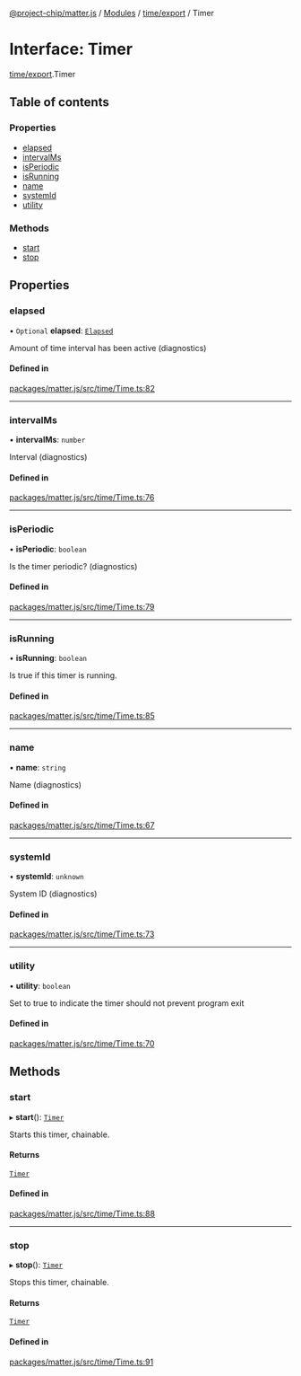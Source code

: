 [@project-chip/matter.js](../README.md) / [Modules](../modules.md) / [time/export](../modules/time_export.md) / Timer

# Interface: Timer

[time/export](../modules/time_export.md).Timer

## Table of contents

### Properties

- [elapsed](time_export.Timer.md#elapsed)
- [intervalMs](time_export.Timer.md#intervalms)
- [isPeriodic](time_export.Timer.md#isperiodic)
- [isRunning](time_export.Timer.md#isrunning)
- [name](time_export.Timer.md#name)
- [systemId](time_export.Timer.md#systemid)
- [utility](time_export.Timer.md#utility)

### Methods

- [start](time_export.Timer.md#start)
- [stop](time_export.Timer.md#stop)

## Properties

### elapsed

• `Optional` **elapsed**: [`Elapsed`](log_export.Diagnostic.Elapsed.md)

Amount of time interval has been active (diagnostics)

#### Defined in

[packages/matter.js/src/time/Time.ts:82](https://github.com/project-chip/matter.js/blob/0c058ae17fdba4c0b89b8b13c309011d51782299/packages/matter.js/src/time/Time.ts#L82)

___

### intervalMs

• **intervalMs**: `number`

Interval (diagnostics)

#### Defined in

[packages/matter.js/src/time/Time.ts:76](https://github.com/project-chip/matter.js/blob/0c058ae17fdba4c0b89b8b13c309011d51782299/packages/matter.js/src/time/Time.ts#L76)

___

### isPeriodic

• **isPeriodic**: `boolean`

Is the timer periodic? (diagnostics)

#### Defined in

[packages/matter.js/src/time/Time.ts:79](https://github.com/project-chip/matter.js/blob/0c058ae17fdba4c0b89b8b13c309011d51782299/packages/matter.js/src/time/Time.ts#L79)

___

### isRunning

• **isRunning**: `boolean`

Is true if this timer is running.

#### Defined in

[packages/matter.js/src/time/Time.ts:85](https://github.com/project-chip/matter.js/blob/0c058ae17fdba4c0b89b8b13c309011d51782299/packages/matter.js/src/time/Time.ts#L85)

___

### name

• **name**: `string`

Name (diagnostics)

#### Defined in

[packages/matter.js/src/time/Time.ts:67](https://github.com/project-chip/matter.js/blob/0c058ae17fdba4c0b89b8b13c309011d51782299/packages/matter.js/src/time/Time.ts#L67)

___

### systemId

• **systemId**: `unknown`

System ID (diagnostics)

#### Defined in

[packages/matter.js/src/time/Time.ts:73](https://github.com/project-chip/matter.js/blob/0c058ae17fdba4c0b89b8b13c309011d51782299/packages/matter.js/src/time/Time.ts#L73)

___

### utility

• **utility**: `boolean`

Set to true to indicate the timer should not prevent program exit

#### Defined in

[packages/matter.js/src/time/Time.ts:70](https://github.com/project-chip/matter.js/blob/0c058ae17fdba4c0b89b8b13c309011d51782299/packages/matter.js/src/time/Time.ts#L70)

## Methods

### start

▸ **start**(): [`Timer`](time_export.Timer.md)

Starts this timer, chainable.

#### Returns

[`Timer`](time_export.Timer.md)

#### Defined in

[packages/matter.js/src/time/Time.ts:88](https://github.com/project-chip/matter.js/blob/0c058ae17fdba4c0b89b8b13c309011d51782299/packages/matter.js/src/time/Time.ts#L88)

___

### stop

▸ **stop**(): [`Timer`](time_export.Timer.md)

Stops this timer, chainable.

#### Returns

[`Timer`](time_export.Timer.md)

#### Defined in

[packages/matter.js/src/time/Time.ts:91](https://github.com/project-chip/matter.js/blob/0c058ae17fdba4c0b89b8b13c309011d51782299/packages/matter.js/src/time/Time.ts#L91)
